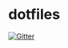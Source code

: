 # dotfiles

[![Gitter](https://badges.gitter.im/mdotfiles/Lobby.svg)](https://gitter.im/mdotfiles/Lobby?utm_source=badge&utm_medium=badge&utm_campaign=pr-badge&utm_content=badge)